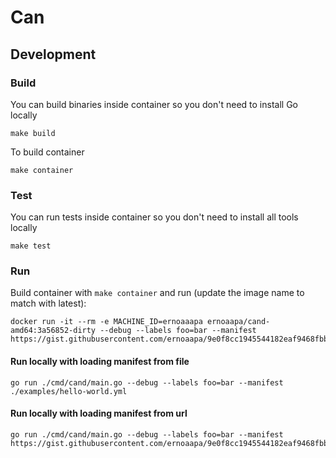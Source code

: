 # Can
## Development
### Build
You can build binaries inside container so you don't need to install Go locally
```
make build
```

To build container
```
make container
```

### Test
You can run tests inside container so you don't need to install all tools locally
```
make test
```

### Run
Build container with `make container` and run (update the image name to match with latest):
```
docker run -it --rm -e MACHINE_ID=ernoaaapa ernoaapa/cand-amd64:3a56852-dirty --debug --labels foo=bar --manifest https://gist.githubusercontent.com/ernoaapa/9e0f8cc1945544182eaf9468fbb84ca8/raw/manifest.yaml
```

#### Run locally with loading manifest from file
```
go run ./cmd/cand/main.go --debug --labels foo=bar --manifest ./examples/hello-world.yml
```

#### Run locally with loading manifest from url
```
go run ./cmd/cand/main.go --debug --labels foo=bar --manifest https://gist.githubusercontent.com/ernoaapa/9e0f8cc1945544182eaf9468fbb84ca8/raw/manifest.yaml
```
